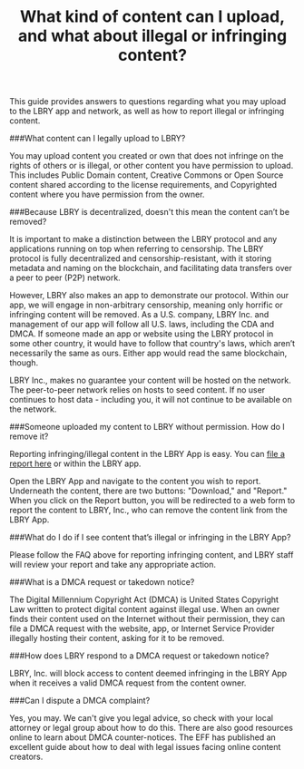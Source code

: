 ﻿---
title: What kind of content can I upload, and what about illegal or infringing content?
category: publisher
---

This guide provides answers to questions regarding what you may upload to the LBRY app and network, as well as how to report illegal or infringing content.

###What content can I legally upload to LBRY?

You may upload content you created or own that does not infringe on the rights of others or is illegal, or other content you have permission to upload. This includes Public Domain content, Creative Commons or Open Source content shared according to the license requirements, and Copyrighted content where you have permission from the owner.

###Because LBRY is decentralized, doesn't this mean the content can’t be removed?

It is important to make a distinction between the LBRY protocol and any applications running on top when referring to censorship. The LBRY protocol is fully decentralized and censorship-resistant, with it storing metadata and naming on the blockchain, and facilitating data transfers over a peer to peer (P2P) network. 

However, LBRY also makes an app to demonstrate our protocol. Within our app, we will engage in non-arbitrary censorship, meaning only horrific or infringing content will be removed. As a U.S. company, LBRY Inc. and management of our app will follow all U.S. laws, including the CDA and DMCA. If someone made an app or website using the LBRY protocol in some other country, it would have to follow that country's laws, which aren’t necessarily the same as ours. Either app would read the same blockchain, though. 

LBRY Inc., makes no guarantee your content will be hosted on the network. The peer-to-peer network relies on hosts to seed content. If no user continues to host data - including you, it will not continue to be available on the network.

###Someone uploaded my content to LBRY without permission. How do I remove it?

Reporting infringing/illegal content in the LBRY App is easy. You can [file a report here](https://lbry.io/dmca) or within the LBRY app. 

Open the LBRY App and navigate to the content you wish to report. Underneath the content, there are two buttons: "Download," and "Report." When you click on the Report button, you will be redirected to a web form to report the content to LBRY, Inc., who can remove the content link from the LBRY App. 

###What do I do if I see content that’s illegal or infringing in the LBRY App?

Please follow the FAQ above for reporting infringing content, and LBRY staff will review your report and take any appropriate action. 

###What is a DMCA request or takedown notice?

The Digital Millennium Copyright Act (DMCA) is United States Copyright Law written to protect digital content against illegal use. When an owner finds their content used on the Internet without their permission, they can file a DMCA request with the website, app, or Internet Service Provider illegally hosting their content, asking for it to be removed.

###How does LBRY respond to a DMCA request or takedown notice?

LBRY, Inc. will block access to content deemed infringing in the LBRY App when it receives a valid DMCA request from the content owner.

###Can I dispute a DMCA complaint?

Yes, you may. We can't give you legal advice, so check with your local attorney or legal group about how to do this. There are also good resources online to learn about DMCA counter-notices. The EFF has published an excellent guide about how to deal with legal issues facing online content creators. 
